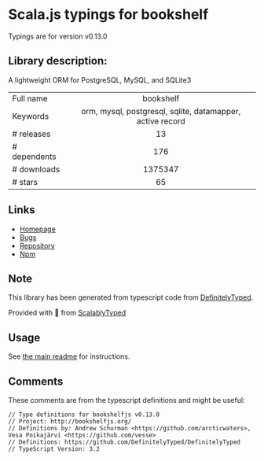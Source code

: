 
# Scala.js typings for bookshelf

Typings are for version v0.13.0

## Library description:
A lightweight ORM for PostgreSQL, MySQL, and SQLite3

|                    |                 |
| ------------------ | :-------------: |
| Full name          | bookshelf |
| Keywords           | orm, mysql, postgresql, sqlite, datamapper, active record |
| # releases         | 13 |
| # dependents       | 176 |
| # downloads        | 1375347 |
| # stars            | 65 |

## Links
- [Homepage](http://bookshelfjs.org)
- [Bugs](https://github.com/bookshelf/bookshelf/issues)
- [Repository](https://github.com/bookshelf/bookshelf)
- [Npm](https://www.npmjs.com/package/bookshelf)
    


## Note
This library has been generated from typescript code from [DefinitelyTyped](https://definitelytyped.org).

Provided with :purple_heart: from [ScalablyTyped](https://github.com/oyvindberg/ScalablyTyped)

## Usage
See [the main readme](../../readme.md) for instructions.

## Comments

These comments are from the typescript definitions and might be useful:
```
// Type definitions for bookshelfjs v0.13.0
// Project: http://bookshelfjs.org/
// Definitions by: Andrew Schurman <https://github.com/arcticwaters>, Vesa Poikajärvi <https://github.com/vesse>
// Definitions: https://github.com/DefinitelyTyped/DefinitelyTyped
// TypeScript Version: 3.2

```

